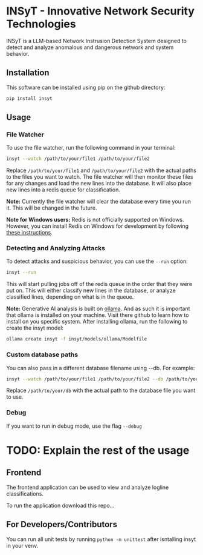 # INSyT - Innovative Network Security Technologies

INSyT is a LLM-based Network Instrusion Detection System designed to detect and analyze anomalous and dangerous network and system behavior.

## Installation

This software can be installed using pip on the github directory:
```bash
pip install insyt
```

## Usage

### File Watcher
To use the file watcher, run the following command in your terminal:
```bash
insyt --watch /path/to/your/file1 /path/to/your/file2
```
Replace `/path/to/your/file1` and `/path/to/your/file2` with the actual paths to the files you want to watch. The file watcher will then monitor these files for any changes and load the new lines into the database. It will also place new lines into a redis queue for classification.

**Note:** Currently the file watcher will clear the database every time you run it. This will be changed in the future.

**Note for Windows users:** Redis is not officially supported on Windows. However, you can install Redis on Windows for development by following [these instructions](https://redis.io/docs/latest/operate/oss_and_stack/install/install-redis/install-redis-on-windows/).

### Detecting and Analyzing Attacks
To detect attacks and suspicious behavior, you can use the `--run` option:
```bash
insyt --run
```
This will start pulling jobs off of the redis queue in the order that they were put on. This will either classify new lines in the database, or analyze classified lines, depending on what is in the queue.

**Note:** Generative AI analysis is built on [ollama](https://github.com/ollama/ollama). And as such it is important that ollama is installed on your machine. Visit there github to learn how to install on you specific system. After installing ollama, run the following to create the insyt model:
```bash
ollama create insyt -f insyt/models/ollama/Modelfile
```



### Custom database paths
You can also pass in a different database filename using --db. For example:
```bash
insyt --watch /path/to/your/file1 /path/to/your/file2 --db /path/to/your/db
```
Replace `/path/to/your/db` with the actual path to the database file you want to use.

### Debug

If you want to run in debug mode, use the flag `--debug`



# TODO: Explain the rest of the usage

## Frontend

The frontend application can be used to view and analyze logline classifications.

To run the application download this repo...


## For Developers/Contributors

You can run all unit tests by running `python -m unittest` after isntalling insyt in your venv.

